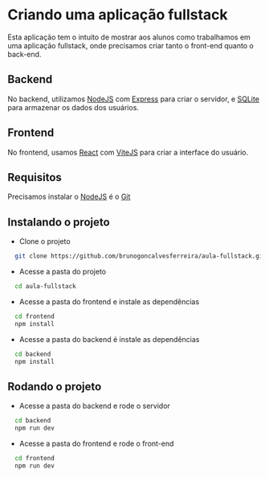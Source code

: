 # Criando uma aplicação fullstack

Esta aplicação tem o intuito de mostrar aos alunos como trabalhamos em uma aplicação fullstack, onde precisamos criar tanto o front-end quanto o back-end.

## Backend

No backend, utilizamos [NodeJS](https://nodejs.org/en) com [Express](https://expressjs.com/pt-br/) para criar o servidor, e [SQLite](https://sqlite.org/) para armazenar os dados dos usuários.

## Frontend

No frontend, usamos [React](https://react.dev/) com [ViteJS]((https://vitejs.dev/)) para criar a interface do usuário.

## Requisitos

Precisamos instalar o [NodeJS](https://nodejs.org/en) é o [Git](https://git-scm.com/)

## Instalando o projeto

- Clone o projeto
```bash
  git clone https://github.com/brunogoncalvesferreira/aula-fullstack.git
```
- Acesse a pasta do projeto
```bash
  cd aula-fullstack
```

- Acesse a pasta do frontend e instale as dependências
```bash
  cd frontend
  npm install
```

- Acesse a pasta do backend é instale as dependências
```bash
  cd backend
  npm install
```

## Rodando o projeto

- Acesse a pasta do backend e rode o servidor
```bash
  cd backend
  npm run dev
```

- Acesse a pasta do frontend e rode o front-end
```bash
  cd frontend
  npm run dev
```

     